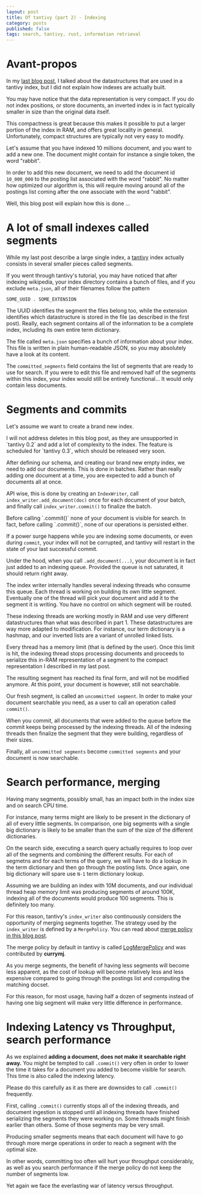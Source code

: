```yaml
---
layout: post
title: Of tantivy (part 2) - Indexing
category: posts
published: false
tags: search, tantivy, rust, information retrieval
---
```


# Avant-propos

In my [last blog post](behold-tantivy), I talked about the datastructures that are used in a tantivy index,
but I did not explain how indexes are actually built.

You may have notice that the data representation is very compact.
If you do not index positions, or store documents, an inverted index is in fact typically
smaller in size than the original data itself.

This compactness is great because this makes it possible to put a larger portion of 
the index in RAM, and offers great locality in general.
Unfortunately, compact structures are typically not very easy to modify.

Let's assume that you have indexed 10 millions document, and you want to add a new one.
The document might contain for instance a single token, the word "rabbit".

In order to add this new document, we need to add the document id `10_000_000` to the posting list
associated with the word "rabbit". No matter how optimized our algorithm is, this will require
moving around all of the postings list coming after the one associate with the word "rabbit".

Well, this blog post will explain how this is done ... 


# A lot of small indexes called segments

While my last post describe a large single index,
a [tantivy](http://github.com/tantivy-search/tantivy) index actually
consists in several smaller pieces called segments.

If you went through tantivy's tutorial, you may have noticed that after
indexing wikipedia, your index directory contains a bunch of files,
and if you exclude `meta.json`, all of their filenames follow the pattern 

	SOME_UUID . SOME_EXTENSION

The UUID identifies the segment the files belong too, while the extension
identifies which datastructure is stored in the file (as described in the first
post). Really, each segment contains all of the information to be a complete
index, including its own entire term dictionary.

The file called `meta.json` specifies a bunch of information about your index. This file is written in plain human-readable JSON, so you may absolutely have a look at its content.

The `committed_segments` field contains the list of segments that are ready to use for search. If you were to edit this file and removed half of the segments within this index, your index would still be entirely functional... It would only contain less documents.



# Segments and commits

Let's assume we want to create a brand new index.

<p class="disclaimer">
I will not address deletes in this blog post, as they are unsupported in `tantivy 0.2`
and add a lot of complexity to the index. The feature is scheduled for `tantivy 0.3`, 
which should be released very soon.
</p>

After defining our schema, and creating our brand new empty index,
we need to add our documents. This is done in batches. Rather than really adding one
document at a time, you are expected to add a bunch of documents all at once.

API wise, this is done by creating an `IndexWriter`, call `index_writer.add_document(doc)` once for each document of your batch,
and finally call `index_writer.commit()` to finalize the batch.

<p class="disclaimer">
Before calling `.commit()` none of your document is visible for search. 
In fact, before calling `.commit()`, none of our operations is persisted either.

If a power surge happens while you are indexing some documents, or even during `commit`,
your index will not be corrupted, and tantivy will restart in the state of your last successful commit.
</p>

Under the hood, when you call `.add_document(...)`, your document is in fact just added
to an indexing queue. Provided the queue is not saturated, it should return right away.

The index writer internally handles several indexing threads who consume this queue.
Each thread is working on building its own little segment. Eventually one of the thread
will pick your document and add it to the segment it is writing. You have no control on which
segment will be routed.

These indexing threads are working mostly in RAM and use very different datastructures than
what was described in part 1. These datastructures are way more adapted to modification.
For instance, our term dictionary is a hashmap, and our inverted lists are a variant of
unrolled linked lists. 

Every thread has a memory limit (that is defined by the user). Once this limit is hit, the indexing
thread stops processing documents and proceeds to serialize this in-RAM representation of a segment
to the compact representation I described in my last post.

The resulting segment has reached its final form, and will not be modified anymore. At this point, your document is
however, still not searchable.

Our fresh segment, is called an `uncommitted segment`. 
In order to make your document searchable you need, as a user to call an operation called `commit()`.

When you commit, all documents that were added to the queue before the commit keeps being processed by the indexing threads. All of the indexing threads then finalize the 
segment that they were building, regardless of their sizes.

Finally, all `uncommitted segments` become `committed segments` and your document is now searchable.



# Search performance, merging

Having many segments, possibly small, has an impact both in the index size and on 
search CPU time.

For instance, many terms might are likely to be present in the dictionary
of all of every little segments. In comparison, one big segments with a single
big dictionary is likely to be smaller than the sum of the size of the different dictionaries.

On the search side, executing a search query actually requires to loop over all of the segments
and combining the different results. For each of segmetns and for each terms of the query, we will have to do
a lookup in the term dictionary and then go through the posting lists.
Once again, one big dictionary will spare use `N-1` term dictionary lookup.

Assuming we are building an index with 10M documents, and our individual thread heap memory limit
was producing segments of around 100K, indexing all of the documents would produce 100 segments.
This is definitely too many.

For this reason, tantivy's `index_writer` also continuously considers the opportunity of merging
segments together. The strategy used by the `index_writer` is defined by a `MergePolicy`.
You can read about [merge policy in this blog post](http://blog.mikemccandless.com/2011/02/visualizing-lucenes-segment-merges.html).

The merge policy by default in tantivy is called [LogMergePolicy](`https://github.com/tantivy-search/tantivy/blob/master/src/indexer/log_merge_policy.rs`)
and was contributed by **currymj**.

<p class="disclaimer">
As you merge segments, the benefit of having less segments will
become less apparent, as the cost of lookup will become 
relatively less and less expensive compared to going through
the postings list and computing the matching
docset.

For this reason, for most usage, having half a dozen of segments instead of
having one big segment will make very little difference in performance.
</p>


# Indexing Latency vs Throughput, search performance

As we explained  **adding a document, does not make it searchable right away.**
You might be tempted to call `.commit()` very often in order to lower the time
it takes for a document you added to become visible for search. This time is also
called the indexing latency.

Please do this carefully as it as there are downsides to call `.commit()` frequently.

First, calling `.commit()` currently stops all of the indexing threads, and document ingestion
is stopped until all indexing threads have finished serializing the segments they were working on.
Some threads might finish earlier than others. Some of those segments may be very small.

Producing smaller segments means that each document will have to go through more
merge operations in order to reach a segment with the optimal size.

In other words, committing too often will hurt your throughput considerably, as well as 
you search performance if the merge policy do not keep the number of segments low.

Yet again we face the everlasting war of latency versus throughput.
